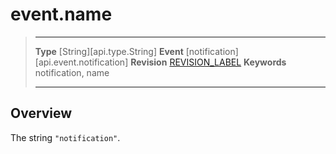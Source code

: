 
# event.name

> --------------------- ------------------------------------------------------------------------------------------
> __Type__              [String][api.type.String]
> __Event__             [notification][api.event.notification]
> __Revision__          [REVISION_LABEL](REVISION_URL)
> __Keywords__          notification, name
> --------------------- ------------------------------------------------------------------------------------------

## Overview

The string `"notification"`.